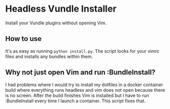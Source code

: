 Headless Vundle Installer
=========================

Install your Vundle plugins without opening Vim.

How to use
----------

It's as easy as running `python install.py`.
The script looks for your vimrc files and installs any bundles within them.

Why not just open Vim and run :BundleInstall?
---------------------------------------------

I had problems where I would try to install my dotfiles in a docker container
build where everything runs headless and vim does not open because there is no
screen. After the build finishes Vim is installed but I have to run
:BundleInstall every time I launch a container. This script fixes that.
